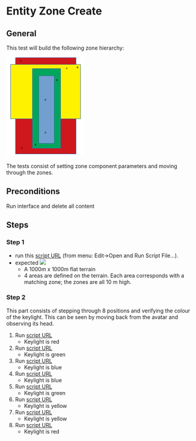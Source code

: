 # Entity Zone Create
## General
This test will build the following zone hierarchy:

![](./hierarchy.png) 

The tests consist of setting zone component parameters and moving through the zones.

## Preconditions
Run interface and delete all content

## Steps

### Step 1
- run this [script URL](./create.js?raw=true) (from menu: Edit->Open and Run Script File...). 
- expected ![](./create.png)
  - A 1000m x 1000m flat terrain
  - 4 areas are defined on the terrain.  Each area corresponds with a matching zone; the zones are all 10 m high.
  
### Step 2
This part consists of stepping through 8 positions and verifying the colour of the keylight.  This can be seen by moving back from the avatar and observing its head.

1. Run [script URL](./A.js?raw=true)
   * Keylight is red  
1. Run [script URL](./B.js?raw=true)
   * Keylight is green  
1. Run [script URL](./C.js?raw=true)
   * Keylight is blue  
1. Run [script URL](./D.js?raw=true)
   * Keylight is blue  
1. Run [script URL](./E.js?raw=true)
   * Keylight is green  
1. Run [script URL](./F.js?raw=true)
   * Keylight is yellow  
1. Run [script URL](./G.js?raw=true)
   * Keylight is yellow  
1. Run [script URL](./H.js?raw=true)
   * Keylight is red  


